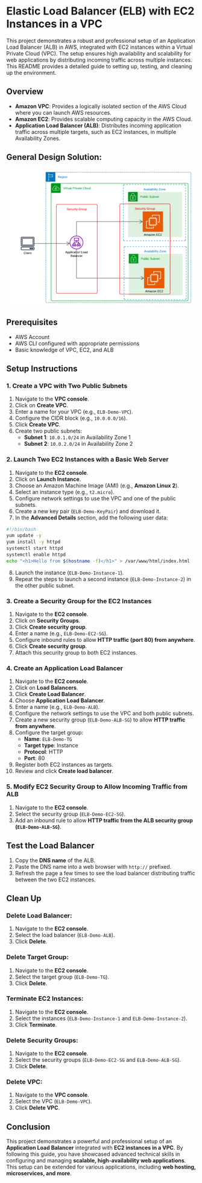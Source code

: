# Elastic Load Balancer (ELB) with EC2 Instances in a VPC

This project demonstrates a robust and professional setup of an Application Load Balancer (ALB) in AWS, integrated with EC2 instances within a Virtual Private Cloud (VPC). The setup ensures high availability and scalability for web applications by distributing incoming traffic across multiple instances. This README provides a detailed guide to setting up, testing, and cleaning up the environment.

## Overview
- **Amazon VPC**: Provides a logically isolated section of the AWS Cloud where you can launch AWS resources.
- **Amazon EC2**: Provides scalable computing capacity in the AWS Cloud.
- **Application Load Balancer (ALB)**: Distributes incoming application traffic across multiple targets, such as EC2 instances, in multiple Availability Zones.

## General Design Solution: 

![Diagram of the project](./12_lb.png)


## Prerequisites
- AWS Account
- AWS CLI configured with appropriate permissions
- Basic knowledge of VPC, EC2, and ALB

## Setup Instructions

### 1. Create a VPC with Two Public Subnets
1. Navigate to the **VPC console**.
2. Click on **Create VPC**.
3. Enter a name for your VPC (e.g., `ELB-Demo-VPC`).
4. Configure the CIDR block (e.g., `10.0.0.0/16`).
5. Click **Create VPC**.
6. Create two public subnets:
   - **Subnet 1**: `10.0.1.0/24` in Availability Zone 1
   - **Subnet 2**: `10.0.2.0/24` in Availability Zone 2

### 2. Launch Two EC2 Instances with a Basic Web Server
1. Navigate to the **EC2 console**.
2. Click on **Launch Instance**.
3. Choose an Amazon Machine Image (AMI) (e.g., **Amazon Linux 2**).
4. Select an instance type (e.g., `t2.micro`).
5. Configure network settings to use the VPC and one of the public subnets.
6. Create a new key pair (`ELB-Demo-KeyPair`) and download it.
7. In the **Advanced Details** section, add the following user data:

```bash
#!/bin/bash
yum update -y
yum install -y httpd
systemctl start httpd
systemctl enable httpd
echo "<h1>Hello from $(hostname -f)</h1>" > /var/www/html/index.html
```

8. Launch the instance (`ELB-Demo-Instance-1`).
9. Repeat the steps to launch a second instance (`ELB-Demo-Instance-2`) in the other public subnet.

### 3. Create a Security Group for the EC2 Instances
1. Navigate to the **EC2 console**.
2. Click on **Security Groups**.
3. Click **Create security group**.
4. Enter a name (e.g., `ELB-Demo-EC2-SG`).
5. Configure inbound rules to allow **HTTP traffic (port 80) from anywhere**.
6. Click **Create security group**.
7. Attach this security group to both EC2 instances.

### 4. Create an Application Load Balancer
1. Navigate to the **EC2 console**.
2. Click on **Load Balancers**.
3. Click **Create Load Balancer**.
4. Choose **Application Load Balancer**.
5. Enter a name (e.g., `ELB-Demo-ALB`).
6. Configure the network settings to use the VPC and both public subnets.
7. Create a new security group (`ELB-Demo-ALB-SG`) to allow **HTTP traffic from anywhere**.
8. Configure the target group:
   - **Name**: `ELB-Demo-TG`
   - **Target type**: Instance
   - **Protocol**: HTTP
   - **Port**: 80
9. Register both EC2 instances as targets.
10. Review and click **Create load balancer**.

### 5. Modify EC2 Security Group to Allow Incoming Traffic from ALB
1. Navigate to the **EC2 console**.
2. Select the security group (`ELB-Demo-EC2-SG`).
3. Add an inbound rule to allow **HTTP traffic from the ALB security group (`ELB-Demo-ALB-SG`)**.

## Test the Load Balancer
1. Copy the **DNS name** of the ALB.
2. Paste the DNS name into a web browser with `http://` prefixed.
3. Refresh the page a few times to see the load balancer distributing traffic between the two EC2 instances.

## Clean Up
### Delete Load Balancer:
1. Navigate to the **EC2 console**.
2. Select the load balancer (`ELB-Demo-ALB`).
3. Click **Delete**.

### Delete Target Group:
1. Navigate to the **EC2 console**.
2. Select the target group (`ELB-Demo-TG`).
3. Click **Delete**.

### Terminate EC2 Instances:
1. Navigate to the **EC2 console**.
2. Select the instances (`ELB-Demo-Instance-1` and `ELB-Demo-Instance-2`).
3. Click **Terminate**.

### Delete Security Groups:
1. Navigate to the **EC2 console**.
2. Select the security groups (`ELB-Demo-EC2-SG` and `ELB-Demo-ALB-SG`).
3. Click **Delete**.

### Delete VPC:
1. Navigate to the **VPC console**.
2. Select the VPC (`ELB-Demo-VPC`).
3. Click **Delete VPC**.

## Conclusion
This project demonstrates a powerful and professional setup of an **Application Load Balancer** integrated with **EC2 instances in a VPC**. By following this guide, you have showcased advanced technical skills in configuring and managing **scalable, high-availability web applications**. This setup can be extended for various applications, including **web hosting, microservices, and more**.


